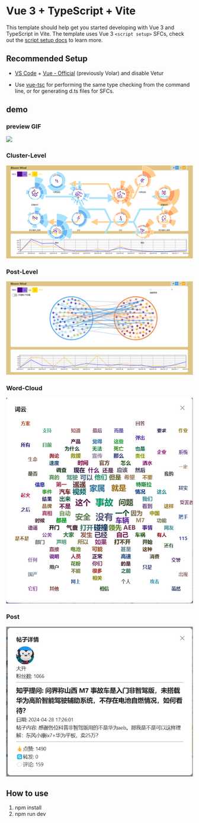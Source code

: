 # Vue 3 + TypeScript + Vite

This template should help get you started developing with Vue 3 and TypeScript in Vite. The template uses Vue 3 `<script setup>` SFCs, check out the [script setup docs](https://v3.vuejs.org/api/sfc-script-setup.html#sfc-script-setup) to learn more.

## Recommended Setup

- [VS Code](https://code.visualstudio.com/) + [Vue - Official](https://marketplace.visualstudio.com/items?itemName=Vue.volar) (previously Volar) and disable Vetur

- Use [vue-tsc](https://github.com/vuejs/language-tools/tree/master/packages/tsc) for performing the same type checking from the command line, or for generating d.ts files for SFCs.

## demo

### preview GIF
![](https://github.com/1106280506Hx/Bloom-Wind-demo/blob/main/public/tutieshi_640x360_184s.gif)

### Cluster-Level
![](https://github.com/1106280506Hx/Bloom-Wind-demo/blob/main/public/cluster.png)

### Post-Level
![](https://github.com/1106280506Hx/Bloom-Wind-demo/blob/main/public/post.png)

### Word-Cloud
![](https://github.com/1106280506Hx/Bloom-Wind-demo/blob/main/public/word.png)

### Post
![](https://github.com/1106280506Hx/Bloom-Wind-demo/blob/main/public/tiezi.png)

## How to use
1. npm install
2. npm run dev
